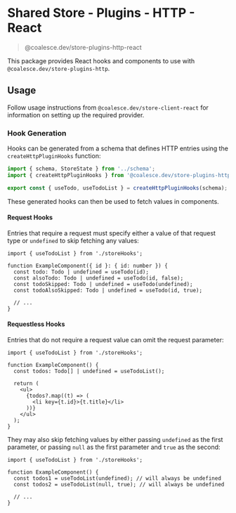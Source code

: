 # Shared Store - Plugins - HTTP - React

> @coalesce.dev/store-plugins-http-react

This package provides React hooks and components to use with `@coalesce.dev/store-plugins-http`.

## Usage

Follow usage instructions from `@coalesce.dev/store-client-react` for information on setting up the required provider.

### Hook Generation

Hooks can be generated from a schema that defines HTTP entries using the `createHttpPluginHooks` function:

```ts
import { schema, StoreState } from '../schema';
import { createHttpPluginHooks } from '@coalesce.dev/store-plugins-http-react';

export const { useTodo, useTodoList } = createHttpPluginHooks(schema);
```

These generated hooks can then be used to fetch values in components.

#### Request Hooks

Entries that require a request must specify either a value of that request type or `undefined` to skip fetching any values:

```tsx
import { useTodoList } from './storeHooks';

function ExampleComponent({ id }: { id: number }) {
  const todo: Todo | undefined = useTodo(id);
  const alsoTodo: Todo | undefined = useTodo(id, false);
  const todoSkipped: Todo | undefined = useTodo(undefined);
  const todoAlsoSkipped: Todo | undefined = useTodo(id, true);

  // ...
}
```

#### Requestless Hooks

Entries that do not require a request value can omit the request parameter:

```tsx
import { useTodoList } from './storeHooks';

function ExampleComponent() {
  const todos: Todo[] | undefined = useTodoList();

  return (
    <ul>
      {todos?.map((t) => (
        <li key={t.id}>{t.title}</li>
      ))}
    </ul>
  );
}
```

They may also skip fetching values by either passing `undefined` as the first parameter, or passing `null` as the first parameter and `true` as the second:

```tsx
import { useTodoList } from './storeHooks';

function ExampleComponent() {
  const todos1 = useTodoList(undefined); // will always be undefined
  const todos2 = useTodoList(null, true); // will always be undefined

  // ...
}
```
